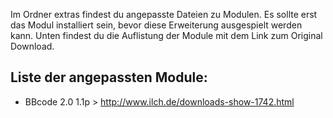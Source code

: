 Im Ordner extras findest du angepasste Dateien zu Modulen.
Es sollte erst das Modul installiert sein, bevor diese Erweiterung ausgespielt werden kann.
Unten findest du die Auflistung der Module mit dem Link zum Original Download.

Liste der angepassten Module:
-------------------

- BBcode 2.0 1.1p > http://www.ilch.de/downloads-show-1742.html




